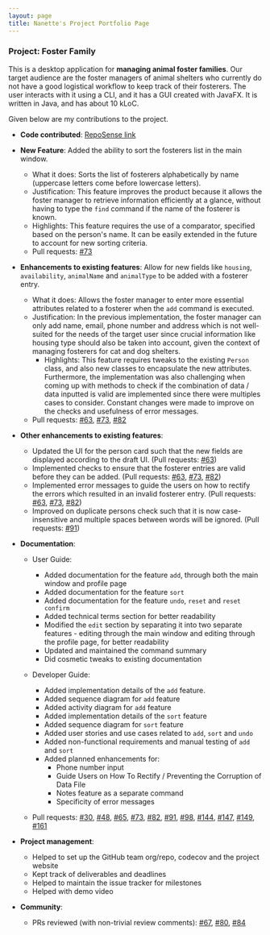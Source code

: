 ```yaml
---
layout: page
title: Nanette's Project Portfolio Page 
---
```


### Project: Foster Family

This is a desktop application for **managing animal foster families**. Our target audience are the foster managers of animal shelters who currently do not have a good 
logistical workflow to keep track of their fosterers. The user interacts with it using a CLI, and it has a GUI created with JavaFX. It is written in Java, and has about 10 
kLoC.

Given below are my contributions to the project.

* **Code contributed**: [RepoSense link](https://nus-cs2103-ay2324s1.github.io/tp-dashboard/?search=nananakx-x&breakdown=false&sort=groupTitle%20dsc&sortWithin=title&since=2023-09-22&timeframe=commit&mergegroup=&groupSelect=groupByRepos)

* **New Feature**: Added the ability to sort the fosterers list in the main window.
    * What it does: Sorts the list of fosterers alphabetically by name (uppercase letters come before lowercase letters).
    * Justification: This feature improves the product because it allows the foster manager to retrieve information efficiently at a glance, without having to type 
  the `find` command if the name of the fosterer is known.
    * Highlights: This feature requires the use of a comparator, specified based on the person's name. It can be easily extended in the future to account for new sorting criteria.
    * Pull requests: [#73](https://github.com/AY2324S1-CS2103T-T13-4/tp/pull/73)


* **Enhancements to existing features**: Allow for new fields like `housing`, `availability`, `animalName` and `animalType` to be added with a fosterer entry.
    * What it does: Allows the foster manager to enter more essential attributes related to a fosterer when the `add` command is executed. 
    * Justification: In the previous implementation, the foster manager can only add name, email, phone number and address which is not well-suited for the 
  needs of the target user since crucial information like housing type should also be taken into account, given the context of managing fosterers for cat and dog shelters.
      * Highlights: This feature requires tweaks to the existing `Person` class, and also new classes to encapsulate the new attributes. Furthermore, the implementation was also 
  challenging when coming up with methods to check if the combination of data / data inputted is valid are implemented since there were multiples cases to consider. Constant 
  changes were made to improve on the checks and usefulness of error messages.
    * Pull requests: [#63](https://github.com/AY2324S1-CS2103T-T13-4/tp/pull/63), [#73](https://github.com/AY2324S1-CS2103T-T13-4/tp/pull/73), 
  [#82](https://github.com/AY2324S1-CS2103T-T13-4/tp/pull/82) 


* **Other enhancements to existing features**:
    * Updated the UI for the person card such that the new fields are displayed according to the draft UI. (Pull requests: 
  [#63](https://github.com/AY2324S1-CS2103T-T13-4/tp/pull/63))
    * Implemented checks to ensure that the fosterer entries are valid before they can be added. (Pull requests: 
  [#63](https://github.com/AY2324S1-CS2103T-T13-4/tp/pull/63), [#73](https://github.com/AY2324S1-CS2103T-T13-4/tp/pull/73), 
  [#82](https://github.com/AY2324S1-CS2103T-T13-4/tp/pull/82))
    * Implemented error messages to guide the users on how to rectify the errors which resulted in an invalid fosterer entry. 
  (Pull requests: [#63](https://github.com/AY2324S1-CS2103T-T13-4/tp/pull/63), [#73](https://github.com/AY2324S1-CS2103T-T13-4/tp/pull/73), 
  [#82](https://github.com/AY2324S1-CS2103T-T13-4/tp/pull/82))
    * Improved on duplicate persons check such that it is now case-insensitive and multiple spaces between words will be ignored. 
  (Pull requests: [#91](https://github.com/AY2324S1-CS2103T-T13-4/tp/pull/91))


* **Documentation**:
    * User Guide:
        * Added documentation for the feature `add`, through both the main window and profile page
        * Added documentation for the feature `sort`
        * Added documentation for the feature `undo`, `reset` and `reset confirm`
        * Added technical terms section for better readability
        * Modified the `edit` section by separating it into two separate features - editing through the main window and editing through the profile page, for better 
      readability 
        * Updated and maintained the command summary
        * Did cosmetic tweaks to existing documentation

    * Developer Guide:
        * Added implementation details of the `add` feature.
        * Added sequence diagram for `add` feature
        * Added activity diagram for `add` feature
        * Added implementation details of the `sort` feature
        * Added sequence diagram for `sort` feature
        * Added user stories and use cases related to `add`, `sort` and `undo`
        * Added non-functional requirements and manual testing of `add` and `sort` 
        * Added planned enhancements for:
            * Phone number input
            * Guide Users on How To Rectify / Preventing the Corruption of Data File
            * Notes feature as a separate command
            * Specificity of error messages

  * Pull requests: [#30](https://github.com/AY2324S1-CS2103T-T13-4/tp/pull/30), [#48](https://github.com/AY2324S1-CS2103T-T13-4/tp/pull/48), 
  [#65](https://github.com/AY2324S1-CS2103T-T13-4/tp/pull/65), [#73](https://github.com/AY2324S1-CS2103T-T13-4/tp/pull/73), 
  [#82](https://github.com/AY2324S1-CS2103T-T13-4/tp/pull/82), [#91](https://github.com/AY2324S1-CS2103T-T13-4/tp/pull/91), 
  [#98](https://github.com/AY2324S1-CS2103T-T13-4/tp/pull/98), [#144](https://github.com/AY2324S1-CS2103T-T13-4/tp/pull/144),
  [#147](https://github.com/AY2324S1-CS2103T-T13-4/tp/pull/147), [#149](https://github.com/AY2324S1-CS2103T-T13-4/tp/pull/149),
  [#161](https://github.com/AY2324S1-CS2103T-T13-4/tp/pull/161)


* **Project management**:
    * Helped to set up the GitHub team org/repo, codecov and the project website
    * Kept track of deliverables and deadlines
    * Helped to maintain the issue tracker for milestones
    * Helped with demo video


* **Community**:
    * PRs reviewed (with non-trivial review comments): [#67](https://github.com/AY2324S1-CS2103T-T13-4/tp/pull/67), 
  [#80](https://github.com/AY2324S1-CS2103T-T13-4/tp/pull/80), [#84](https://github.com/AY2324S1-CS2103T-T13-4/tp/pull/84)

